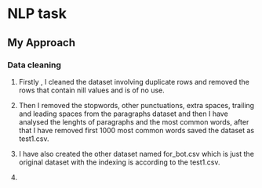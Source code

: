 # NLP task 

## My Approach

### Data cleaning
1. Firstly , I cleaned the dataset involving duplicate rows and removed the rows that contain nill values and is of no use.

2. Then I removed the stopwords, other punctuations, extra spaces, trailing and leading spaces from the paragraphs dataset and then I have analysed the lenghts of paragraphs and the most common words, after that I have removed first 1000 most common words saved the dataset as test1.csv.

3. I have also created the other dataset named for_bot.csv which is just the original dataset with the indexing is according to the test1.csv.

4. 
